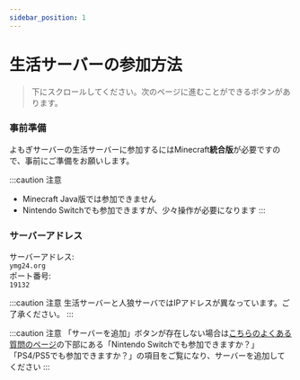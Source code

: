 ```yaml
---
sidebar_position: 1
---
```


# 生活サーバーの参加方法

> 下にスクロールしてください。次のページに進むことができるボタンがあります。

### 事前準備
よもぎサーバーの生活サーバーに参加するにはMinecraft**統合版**が必要ですので、事前にご準備をお願いします。

:::caution 注意
 - Minecraft Java版では参加できません
 - Nintendo Switchでも参加できますが、少々操作が必要になります
:::

### サーバーアドレス

サーバーアドレス:  
`ymg24.org`  
ポート番号:  
`19132`  

:::caution 注意
生活サーバーと人狼サーバではIPアドレスが異なっています。ご了承ください。
:::

:::caution 注意
「サーバーを追加」ボタンが存在しない場合は[こちらのよくある質問のページ](https://docs.ymg24.org/docs/wolf/faq)の下部にある「Nintendo Switchでも参加できますか？」「PS4/PS5でも参加できますか？」の項目をご覧になり、サーバーを追加してください
:::
